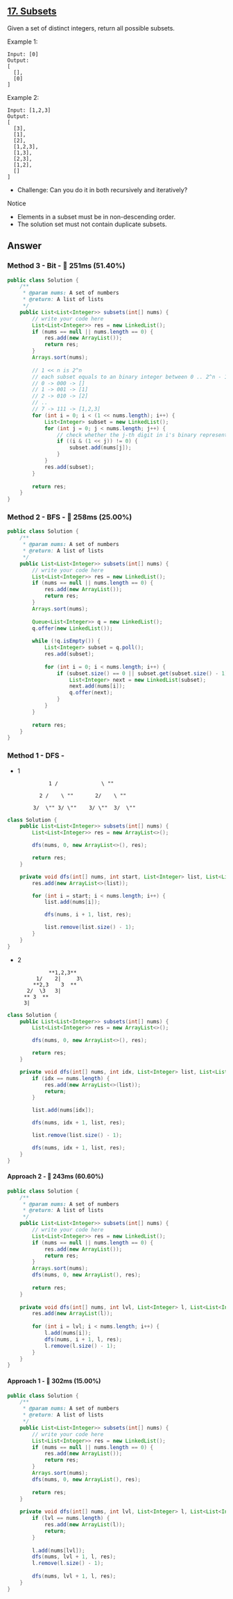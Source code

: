 ## [17. Subsets](https://www.lintcode.com/problem/subsets/description?_from=ladder&&fromId=130)

Given a set of distinct integers, return all possible subsets.

Example 1:

```
Input: [0]
Output:
[
  [],
  [0]
]
```

Example 2:

```
Input: [1,2,3]
Output:
[
  [3],
  [1],
  [2],
  [1,2,3],
  [1,3],
  [2,3],
  [1,2],
  []
]
```

- Challenge: Can you do it in both recursively and iteratively?

Notice
- Elements in a subset must be in non-descending order.
- The solution set must not contain duplicate subsets.

## Answer
### Method 3 - Bit - :rabbit: 251ms (51.40%)

```java
public class Solution {
    /**
     * @param nums: A set of numbers
     * @return: A list of lists
     */
    public List<List<Integer>> subsets(int[] nums) {
        // write your code here
        List<List<Integer>> res = new LinkedList();
        if (nums == null || nums.length == 0) {
            res.add(new ArrayList());
            return res;
        }
        Arrays.sort(nums);
        
        // 1 << n is 2^n
        // each subset equals to an binary integer between 0 .. 2^n - 1
        // 0 -> 000 -> []
        // 1 -> 001 -> [1]
        // 2 -> 010 -> [2]
        // ..
        // 7 -> 111 -> [1,2,3]
        for (int i = 0; i < (1 << nums.length); i++) {
            List<Integer> subset = new LinkedList();
            for (int j = 0; j < nums.length; j++) {
                // check whether the j-th digit in i's binary representation is 1
                if ((i & (1 << j)) != 0) {
                    subset.add(nums[j]);
                }
            }
            res.add(subset);
        }
        
        return res;
    }
}
```

### Method 2 - BFS - :turtle: 258ms (25.00%)

```java
public class Solution {
    /**
     * @param nums: A set of numbers
     * @return: A list of lists
     */
    public List<List<Integer>> subsets(int[] nums) {
        // write your code here
        List<List<Integer>> res = new LinkedList();
        if (nums == null || nums.length == 0) {
            res.add(new ArrayList());
            return res;
        }
        Arrays.sort(nums);
        
        Queue<List<Integer>> q = new LinkedList();
        q.offer(new LinkedList());
        
        while (!q.isEmpty()) {
            List<Integer> subset = q.poll();
            res.add(subset);
            
            for (int i = 0; i < nums.length; i++) {
                if (subset.size() == 0 || subset.get(subset.size() - 1) < nums[i]) {
                    List<Integer> next = new LinkedList(subset);
                    next.add(nums[i]);
                    q.offer(next);
                }
            }
        }
        
        return res;
    }
}
```

### Method 1 - DFS - 

- 1
                   
                1 /              \ ""
                
             2 /    \ ""       2/    \ ""
              
           3/  \"" 3/ \""    3/ \""  3/  \""
                 
```java
class Solution {
    public List<List<Integer>> subsets(int[] nums) {
        List<List<Integer>> res = new ArrayList<>();

        dfs(nums, 0, new ArrayList<>(), res);

        return res;
    }

    private void dfs(int[] nums, int start, List<Integer> list, List<List<Integer>> res) {
        res.add(new ArrayList<>(list));

        for (int i = start; i < nums.length; i++) {
            list.add(nums[i]);

            dfs(nums, i + 1, list, res);

            list.remove(list.size() - 1);
        }
    }
}
```

- 2

                **1,2,3**
            1/    2|     3\
           **2,3    3  **     
         2/  \3   3|
        ** 3  ** 
        3|
```java
class Solution {
    public List<List<Integer>> subsets(int[] nums) {
        List<List<Integer>> res = new ArrayList<>();

        dfs(nums, 0, new ArrayList<>(), res);

        return res;
    }

    private void dfs(int[] nums, int idx, List<Integer> list, List<List<Integer>> res) {
        if (idx == nums.length) {
            res.add(new ArrayList<>(list));
            return;
        }

        list.add(nums[idx]);

        dfs(nums, idx + 1, list, res);

        list.remove(list.size() - 1);

        dfs(nums, idx + 1, list, res);
    }
}
```

#### Approach 2 - :rabbit: 243ms (60.60%)

```java
public class Solution {
    /**
     * @param nums: A set of numbers
     * @return: A list of lists
     */
    public List<List<Integer>> subsets(int[] nums) {
        // write your code here
        List<List<Integer>> res = new LinkedList();
        if (nums == null || nums.length == 0) {
            res.add(new ArrayList());
            return res;
        }
        Arrays.sort(nums);
        dfs(nums, 0, new ArrayList(), res);
        
        return res;
    }
    
    private void dfs(int[] nums, int lvl, List<Integer> l, List<List<Integer>> res) {
        res.add(new ArrayList(l));
        
        for (int i = lvl; i < nums.length; i++) {
            l.add(nums[i]);
            dfs(nums, i + 1, l, res);
            l.remove(l.size() - 1);
        }
    }
}
```

#### Approach 1 - :turtle: 302ms (15.00%)

```java
public class Solution {
    /**
     * @param nums: A set of numbers
     * @return: A list of lists
     */
    public List<List<Integer>> subsets(int[] nums) {
        // write your code here
        List<List<Integer>> res = new LinkedList();
        if (nums == null || nums.length == 0) {
            res.add(new ArrayList());
            return res;
        }
        Arrays.sort(nums);
        dfs(nums, 0, new ArrayList(), res);
        
        return res;
    }
    
    private void dfs(int[] nums, int lvl, List<Integer> l, List<List<Integer>> res) {
        if (lvl == nums.length) {
            res.add(new ArrayList(l));
            return;
        }
        
        l.add(nums[lvl]);
        dfs(nums, lvl + 1, l, res);
        l.remove(l.size() - 1);
        
        dfs(nums, lvl + 1, l, res);
    }
}
```
